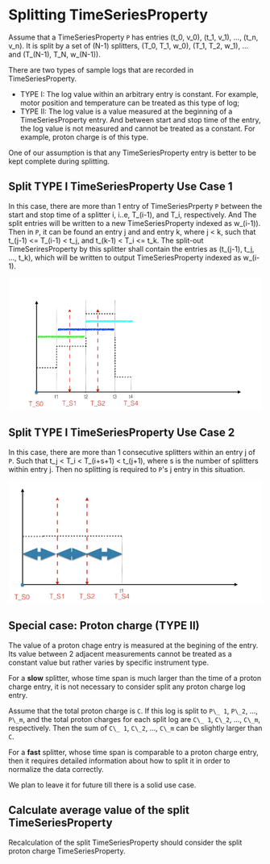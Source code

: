 # Splitting TimeSeriesProperty

Assume that a TimeSeriesProperty `P` has entries (t\_0, v\_0), (t\_1, v\_1), ..., (t\_n, v\_n).
It is split by a set of (N-1) splitters, (T\_0, T\_1, w\_0), (T\_1, T\_2, w\_1), ... and (T\_(N-1), T\_N, w\_(N-1)).

There are two types of sample logs that are recorded in TimeSeriesProperty.
* TYPE I: The log value within an arbitrary entry is constant. For example, motor position and temperature can be treated as this type of log;
* TYPE II: The log value is a value measured at the beginning of a TimeSeriesProperty entry.  And between start and stop time of the entry, the log value is not measured and cannot be treated as a constant. For example, proton charge is of this type. 

One of our assumption is that any TimeSeriesProperty entry is better to be kept complete during splitting.

## Split TYPE I TimeSeriesProperty Use Case 1

In this case, there are more than 1 entry of TimeSeriesPrperty `P` between the start and stop time of a splitter i, i..e,  T\_(i-1), and T\_i, respectively. 
And The split entries will be written to a new TimeSeriesProperty indexed as w\_(i-1)).
Then in `P`, it can be found an entry j and and entry k, where j < k, such that
t\_(j-1) <= T\_(i-1) < t\_j, and t\_(k-1) < T\_i <= t\_k.
The split-out TimeSeriresProperty by this splitter shall contain the entries as (t\_(j-1), t\_j, ..., t\_k),
which will be written to output TimeSeriesProperty indexed as w\_(i-1).

![alt text](tsp_split_1.png)


## Split TYPE I TimeSeriesProperty Use Case 2

In this case, there are more than 1 consecutive splitters within an entry j of `P`.
Such that t\_j < T\_i < T\_(i+s+1) < t\_(j+1), where s is the number of splitters within entry j.
Then no splitting is required to `P`'s j entry in this situation.

![alt text](tsp_split_2.png)


## Special case: Proton charge (TYPE II)

The value of a proton chage entry is measured at the begining of the entry. 
Its value between 2 adjacent measurements cannot be treated as a constant value but 
rather varies by specific instrument type.

For a **slow** splitter, whose time span is much larger than the time of a proton charge entry,
it is not necessary to consider split any proton charge log entry.

Assume that the total proton charge is `C`.
If this log is split to `P\_ 1`, `P\_2`, ..., `P\_m`, and the total proton charges for 
each split log are `C\_ 1`, `C\_2`, ..., `C\_m`, respectively.
Then the sum of  `C\_ 1`, `C\_2`, ..., `C\_m` can be slightly larger than `C`.

For a **fast** splitter, whose time span is comparable to a proton charge entry,
then it requires detailed information about how to split it in order to normalize
the data correctly. 

We plan to leave it for future till there is a solid use case.

## Calculate average value of the split TimeSeriesProperty

Recalculation of the split TimeSeriesProperty should consider the split proton charge TimeSeriesProperty.
